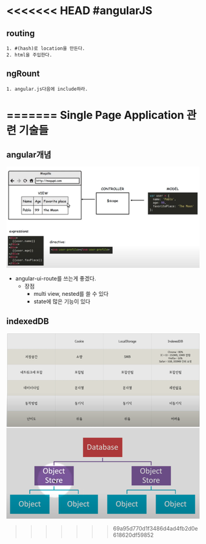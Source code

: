 <<<<<<< HEAD
#angularJS
==========

## routing
    1. #(hash)로 location을 만든다.
    2. html을 주입한다.
## ngRount
    1. angular.js다음에 include하라.
    
=======
Single Page Application 관련 기술들
==================================

## angular개념

![angular 개념](./images/angular1.png)

- angular-ui-route를 쓰는게 좋겠다.
    - 장점
        - multi view, nested를 쓸 수 있다
        - state에 많은 기능이 있다


## indexedDB
![indexdb란](images/indexdb.png)
![indexdb 개념](./images/indexdb1.png)
>>>>>>> 69a95d770d1f3486d4ad4fb2d0e618620df59852
